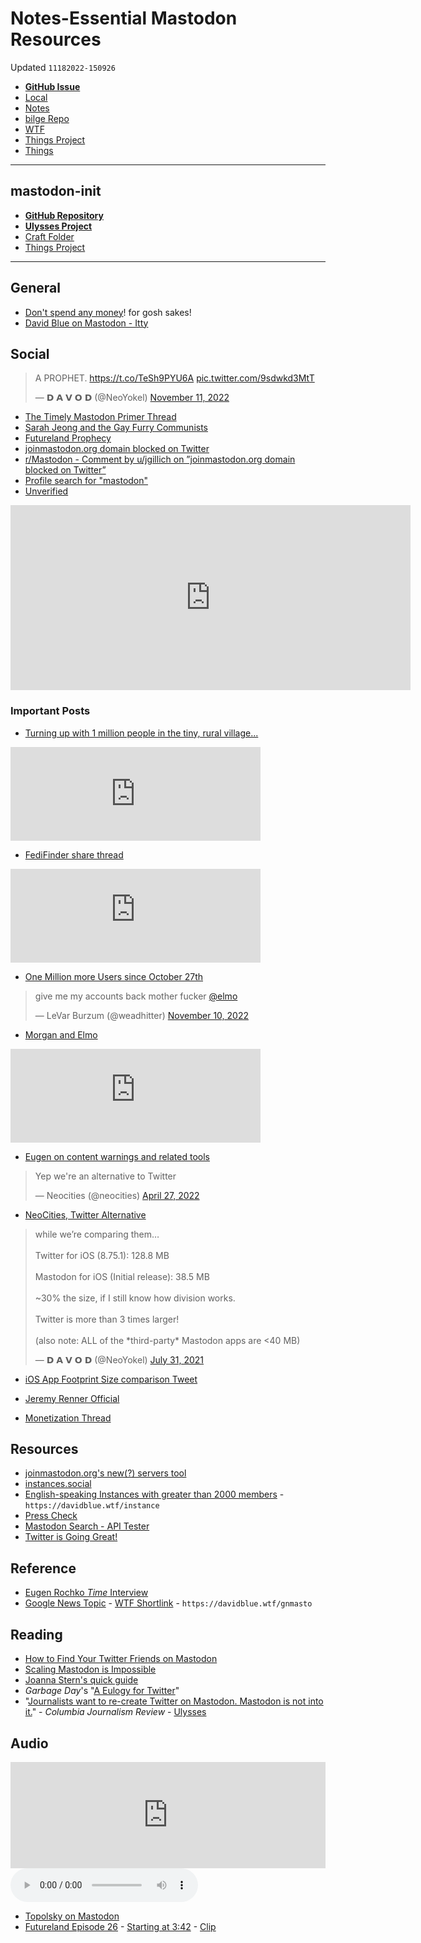 # Notes-Essential Mastodon Resources
Updated `11182022-150926`

- [**GitHub Issue**](https://github.com/extratone/bilge/issues/373)
- [Local](shareddocuments:///private/var/mobile/Library/Mobile%20Documents/com~apple~CloudDocs/Written/E8D50F05-FEC0-4B30-8E34-3E9F262E1FD8.md)
- [Notes](drafts://open?uuid=E8D50F05-FEC0-4B30-8E34-3E9F262E1FD8)
- [bilge Repo](working-copy://open?repo=bilge)
- [WTF](https://davidblue.wtf/drafts/E8D50F05-FEC0-4B30-8E34-3E9F262E1FD8.html)
- [Things Project](things:///show?id=PySxdkqHqDMdkgSk9EaTHz)
- [Things](things:///show?id=4KQBNsP8q2VtfDoYf8xtPa)

---

## mastodon-init

- [**GitHub Repository**](https://github.com/extratone/mastodon-init)
- [**Ulysses Project**](ulysses://x-callback-url/open?id=cgyVEq9nT0OILTo9QywSbg)
- [Craft Folder](craftdocs://openfolder?folderId=D18A9485-256D-4C5B-B1B0-6464C5D8ED09&spaceId=9155d3fa-3d23-957d-1fe5-b0db13f3145f)
- [Things Project](things:///show?id=PySxdkqHqDMdkgSk9EaTHz)

---

## General 

- [Don't spend any money](https://twitter.com/NeoYokel/status/1593282382886744064)! for gosh sakes!
- [David Blue on Mastodon - Itty](https://bit.ly/ittymasto)

## Social

<blockquote class="twitter-tweet"><p lang="hu" dir="ltr">A PROPHET. <a href="https://t.co/TeSh9PYU6A">https://t.co/TeSh9PYU6A</a> <a href="https://t.co/9sdwkd3MtT">pic.twitter.com/9sdwkd3MtT</a></p>&mdash; 𝗗 𝗔 𝗩 𝗢 𝗗 (@NeoYokel) <a href="https://twitter.com/NeoYokel/status/1590892649208127488?ref_src=twsrc%5Etfw">November 11, 2022</a></blockquote> <script async src="https://platform.twitter.com/widgets.js" charset="utf-8"></script>

- [The Timely Mastodon Primer Thread](drafts://open?uuid=6D0765CA-FF35-4487-B154-B37C2D27C94C)
- [Sarah Jeong and the Gay Furry Communists](https://twitter.com/sarahjeong/status/852818263599849474)
- [Futureland Prophecy](https://twitter.com/NeoYokel/status/1590892649208127488)
- [joinmastodon.org domain blocked on Twitter](https://twitter.com/mattbirchler/status/1593388379739414529)
- [r/Mastodon - Comment by u/jgillich on ”joinmastodon.org domain blocked on Twitter”](https://www.reddit.com/r/Mastodon/comments/yv69r0/psa_for_newbies_mastodon_is_to_twitter_as_email/)
- [Profile search for "mastodon"](https://twitter.com/search?q=%22mastodon%22%20%40neoyokel&src=typed_query&f=live)
- [Unverified](https://mastodon.social/@DavidBlue/108269167322049078)

<iframe id="reddit-embed" src="https://www.redditmedia.com/r/Mastodon/comments/yv69r0/psa_for_newbies_mastodon_is_to_twitter_as_email/?ref_source=embed&amp;ref=share&amp;embed=true" sandbox="allow-scripts allow-same-origin allow-popups" style="border: none;" height="296" width="640" scrolling="no"></iframe>

### Important Posts

- [Turning up with 1 million people in the tiny, rural village...](https://mastodon.social/@Richard_Littler/109364310000292806)

<iframe src="https://vis.social/@Luca/109253908218072543/embed" class="mastodon-embed" style="max-width: 100%; border: 0" width="400" allowfullscreen="allowfullscreen"></iframe><script src="https://static-cdn.mastodon.social/embed.js" async="async"></script>

- [FediFinder share thread](https://vis.social/@Luca/109253908218072543)

<iframe src="https://mastodon.social/@Gargron/109330358838921654/embed" class="mastodon-embed" style="max-width: 100%; border: 0" width="400" allowfullscreen="allowfullscreen"></iframe><script src="https://static-cdn.mastodon.social/embed.js" async="async"></script>

- [One Million more Users since October 27th](https://mastodon.social/@Gargron/109330358838921654)

<blockquote class="twitter-tweet"><p lang="en" dir="ltr">give me my accounts back mother fucker <a href="https://twitter.com/elmo?ref_src=twsrc%5Etfw">@elmo</a></p>&mdash; LeVar Burzum (@weadhitter) <a href="https://twitter.com/weadhitter/status/1590736202205777920?ref_src=twsrc%5Etfw">November 10, 2022</a></blockquote> <script async src="https://platform.twitter.com/widgets.js" charset="utf-8"></script>

- [Morgan and Elmo](https://twitter.com/weadhitter/status/1590736202205777920)

<iframe src="https://mastodon.social/@Gargron/109323056922301691/embed" class="mastodon-embed" style="max-width: 100%; border: 0" width="400" allowfullscreen="allowfullscreen"></iframe><script src="https://static-cdn.mastodon.social/embed.js" async="async"></script>

- [Eugen on content warnings and related tools](https://mastodon.social/@Gargron/109323056922301691)

<blockquote class="twitter-tweet"><p lang="en" dir="ltr">Yep we&#39;re an alternative to Twitter</p>&mdash; Neocities (@neocities) <a href="https://twitter.com/neocities/status/1519140580705677313?ref_src=twsrc%5Etfw">April 27, 2022</a></blockquote> <script async src="https://platform.twitter.com/widgets.js" charset="utf-8"></script>

- [NeoCities, Twitter Alternative](https://twitter.com/neocities/status/1519140580705677313)

<blockquote class="twitter-tweet"><p lang="en" dir="ltr">while we’re comparing them…<br><br>Twitter for iOS (8.75.1): 128.8 MB<br><br>Mastodon for iOS (Initial release): 38.5 MB<br><br>~30% the size, if I still know how division works. <br><br>Twitter is more than 3 times larger!<br><br>(also note: ALL of the *third-party* Mastodon apps are &lt;40 MB)</p>&mdash; 𝗗 𝗔 𝗩 𝗢 𝗗 (@NeoYokel) <a href="https://twitter.com/NeoYokel/status/1421468316368052232?ref_src=twsrc%5Etfw">July 31, 2021</a></blockquote> <script async src="https://platform.twitter.com/widgets.js" charset="utf-8"></script>

- [iOS App Footprint Size comparison Tweet](https://twitter.com/NeoYokel/status/1421468316368052232)

- [Jeremy Renner Official](https://twitter.com/bitethehan/status/1590926507777855488)
- [Monetization Thread](https://mastodon.social/@atomicpoet/109400148388785814)

## Resources

- [joinmastodon.org's new(?) servers tool](https://joinmastodon.org/servers)
- [instances.social](https://instances.social)
- [English-speaking Instances with greater than 2000 members](https://instances.social/list/advanced#lang=en&allowed=&prohibited=&min-users=2000&max-users=) - `https://davidblue.wtf/instance`
- [Press Check](https://www.presscheck.org)
- [Mastodon Search - API Tester](https://apitester.org/ieJxzZGD0ZHBKTSxKLVKozk0sLslPAnNqZXxBnJT8PAXHAE8FXYVgoHByhox6RklJQbGVvn4uVFqvOD85MzFHP7EgU7:MSL8YrMy.0DYppzRVLSczN7PE1thSLS0:Jye:PDMv3TYtMac4VR0Aetkpkg)
- [Twitter is Going Great!](https://twitterisgoinggreat.com/)

## Reference

- [Eugen Rochko *Time* Interview](ulysses://x-callback-url/open?id=h4rmKpkeESdAM7Wei7HkAg)
- [Google News Topic](https://news.google.com/stories/CAAqNggKIjBDQklTSGpvSmMzUnZjbmt0TXpZd1NoRUtEd2lKeV9DSkJoRUF4dWZ5QmJBMXRpZ0FQAQ) - [WTF Shortlink](https://davidblue.wtf/gnmasto) - `https://davidblue.wtf/gnmasto`

## Reading

- [How to Find Your Twitter Friends on Mastodon](https://www.wired.com/story/how-to-find-twitter-friends-on-mastodon/)
- [Scaling Mastodon is Impossible](https://lucumr.pocoo.org/2022/11/14/scaling-mastodon/)
- [Joanna Stern's quick guide](https://tilde.town/~extratone/misc/sternmastodon)
- *Garbage Day*'s "[A Eulogy for Twitter](https://www.davidblue.bio/2022/11/18/a-eulogy-for.html)"
- "[Journalists want to re-create Twitter on Mastodon. Mastodon is not into it.](https://www.cjr.org/analysis/journalists-want-to-recreate-twitter-on-mastodon-mastodon-is-not-into-it.php)" - *Columbia Journalism Review* - [Ulysses](ulysses://x-callback-url/open?id=XwN9fuk3vumZ3ayn4Xm5xw)

## Audio

<iframe src="https://www.listennotes.com/podcasts/extratone-radio/federated-stigmoidoscopy-6koE2Lj7MpS/embed/" height="170px" width="100%" style="width: 1px; min-width: 100%;" loading="lazy" frameborder="0" scrolling="no"></iframe>

<audio controls>
  <source src="https://www.davidblue.bio/uploads/2022/526e532c62.m4a">
</audio>

- [Topolsky on Mastodon](https://www.davidblue.bio/uploads/2022/526e532c62.m4a)
- [Futureland Episode 26](https://www.listennotes.com/podcasts/extratone-radio/federated-stigmoidoscopy-6koE2Lj7MpS/) - [Starting at 3:42](https://lnns.co/JURfmbkEZgX/222) - [Clip](https://www.listennotes.com/podcast-clips/federated-stigmoidoscopy-futureland-episode-26-5bRYa_UNVSG/)